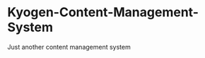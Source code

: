 Kyogen-Content-Management-System
================================

Just another content management system
